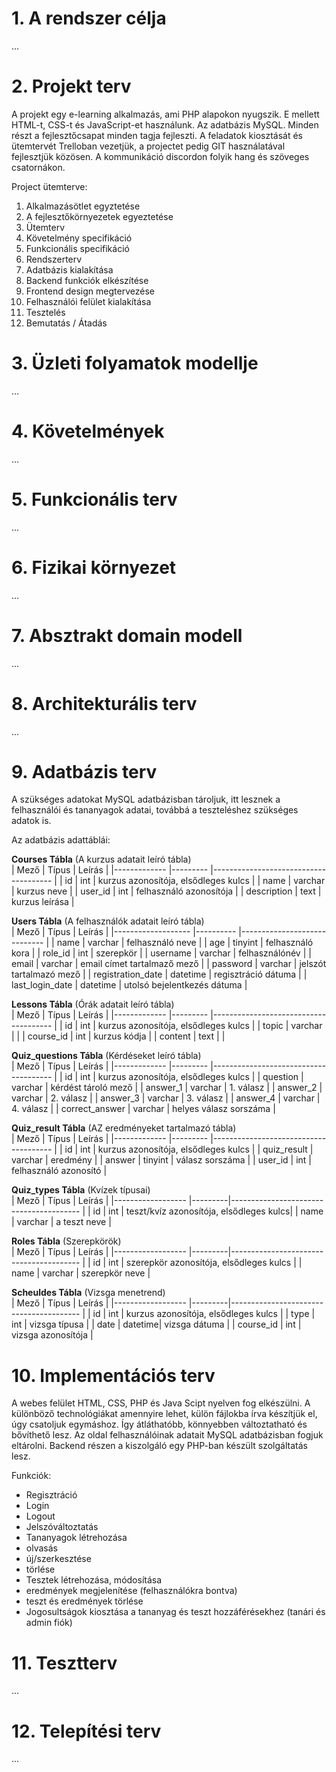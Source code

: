# 1. A rendszer célja

...

# 2. Projekt terv

A projekt egy e-learning alkalmazás, ami PHP alapokon nyugszik. E mellett HTML-t, CSS-t és JavaScript-et használunk. Az adatbázis MySQL. Minden részt a fejlesztőcsapat minden tagja fejleszti. 
A feladatok kiosztását és ütemtervét Trelloban vezetjük, a projectet pedig GIT használatával fejlesztjük közösen. A kommunikáció discordon folyik hang és szöveges csatornákon. 

Project ütemterve:

1. Alkalmazásötlet egyztetése
2. A fejlesztőkörnyezetek egyeztetése
3. Ütemterv
4. Követelmény specifikáció
5. Funkcionális specifikáció
6. Rendszerterv
7. Adatbázis kialakítása
8. Backend funkciók elkészítése
9. Frontend design megtervezése
10. Felhasználói felület kialakítása
11. Tesztelés
12. Bemutatás / Átadás

# 3. Üzleti folyamatok modellje

...

# 4. Követelmények

...

# 5. Funkcionális terv

...

# 6. Fizikai környezet

...

# 7. Absztrakt domain modell

...

# 8. Architekturális terv

...

# 9. Adatbázis terv

A szükséges adatokat MySQL adatbázisban tároljuk, itt lesznek a felhasználói és tananyagok adatai, továbbá a teszteléshez szükséges adatok is.

Az adatbázis adattáblái:


**Courses Tábla** (A kurzus adatait leíró tábla)<br>
| Mező        	| Típus   	| Leírás                               	|
|-------------	|---------	|--------------------------------------	|
| id          	| int     	| kurzus azonosítója, elsődleges kulcs 	|
| name        	| varchar 	| kurzus neve                          	|
| user_id     	| int     	| felhasználó azonosítója               |
| description 	| text    	| kurzus leírása                        |


    

**Users Tábla** (A felhasználók adatait leíró tábla)<br>
| Mező              	| Típus  	|        Leírás                	|
|-------------------	|----------	|-----------------------------	|
| name               	| varchar  	| felhasználó neve             	|
| age               	| tinyint  	| felhasználó kora             	|
| role_id          	    | int      	| szerepkör                     |
| username          	| varchar  	| felhasználónév              	|
| email             	| varchar  	| email címet tartalmaző mező 	|
| password          	| varchar  	| jelszót tartalmazó mező     	|
| registration_date 	| datetime 	| regisztráció dátuma         	|
| last_login_date 	    | datetime 	| utolsó bejelentkezés dátuma   |


**Lessons Tábla** (Órák adatait leíró tábla)<br>
| Mező        	| Típus   	| Leírás                              	|
|-------------	|---------	|--------------------------------------	|
| id          	| int     	| kurzus azonosítója, elsődleges kulcs 	|
| topic        	| varchar 	|                                    	|
| course_id     | int     	| kurzus kódja                         	|
| content   	| text    	|                                      	|

**Quiz_questions Tábla** (Kérdéseket leíró tábla)<br>
| Mező          	| Típus   	| Leírás                              	|
|-------------	    |---------	|--------------------------------------	|
| id            	| int     	| kurzus azonosítója, elsődleges kulcs 	|
| question       	| varchar 	| kérdést tároló mező    	            |
| answer_1       	| varchar 	| 1. válasz              	            |
| answer_2       	| varchar 	| 2. válasz                         	|
| answer_3       	| varchar 	| 3. válasz                         	|
| answer_4       	| varchar 	| 4. válasz                         	|
| correct_answer 	| varchar 	| helyes válasz sorszáma 	            |

**Quiz_result Tábla** (AZ eredményeket tartalmazó tábla)<br>
| Mező          	| Típus   	| Leírás                              	|
|-------------	    |---------	|--------------------------------------	|
| id            	| int     	| kurzus azonosítója, elsődleges kulcs 	|
| quiz_result       | varchar 	| eredmény                              |
| answer       	    | tinyint 	| válasz sorszáma  	                    |
| user_id       	| int 	    |  felhasználó azonosító               	|


**Quiz_types Tábla** (Kvízek típusai)<br>
| Mező          	| Típus   | Leírás                                 	|
|------------------ |---------|---------------------------------------- |
| id            	| int     | teszt/kvíz azonosítója, elsődleges kulcs|
| name              | varchar | a teszt neve                            |

**Roles Tábla** (Szerepkörök)<br>
| Mező          	| Típus   | Leírás                                 	|
|------------------ |---------|----------------------------------------	|
| id            	| int     | szerepkör azonosítója, elsődleges kulcs |
| name              | varchar | szerepkör neve                          |

**Scheuldes Tábla** (Vizsga menetrend)<br>
| Mező          	| Típus   | Leírás                                 	|
|------------------ |---------|----------------------------------------	|
| id            	| int     | kurzus azonosítója, elsődleges kulcs 	|
| type              | int     |   vizsga típusa                         |
| date              | datetime|  vizsga dátuma                          |
| course_id         | int     |  vizsga azonosítója                     |



# 10. Implementációs terv

A webes felület HTML, CSS, PHP és Java Scipt nyelven fog elkészülni. A különböző technológiákat amennyire lehet, külön fájlokba írva készítjük el, úgy csatoljuk egymáshoz. Így átláthatóbb, könnyebben változtatható és bővíthető lesz. Az oldal felhasználóinak adatait MySQL adatbázisban fogjuk eltárolni. Backend részen a kiszolgáló egy PHP-ban készült szolgáltatás lesz.

Funkciók:

- Regisztráció
- Login
- Logout
- Jelszóváltoztatás
- Tananyagok létrehozása
- olvasás
- új/szerkesztése
- törlése
- Tesztek létrehozása, módosítása
- eredmények megjelenítése (felhasználókra bontva)
- teszt és eredmények törlése
- Jogosultságok kiosztása a tananyag és teszt hozzáférésekhez (tanári és admin fiók)

# 11. Tesztterv

...

# 12. Telepítési terv

...
